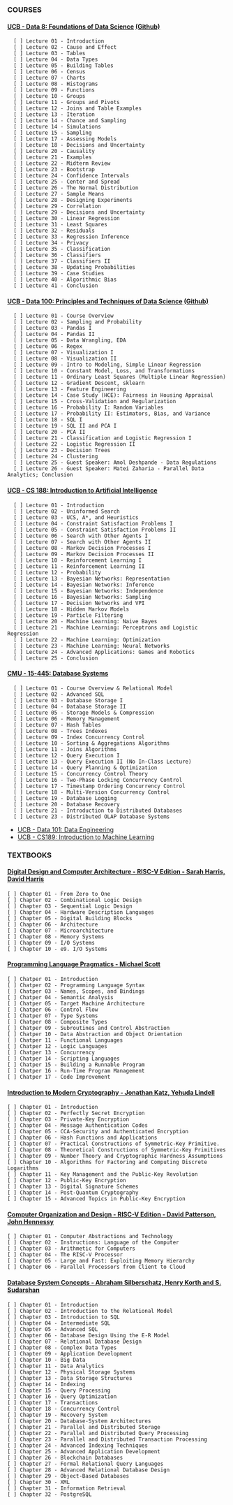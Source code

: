 ### COURSES

#### [UCB - Data 8: Foundations of Data Science](http://data8.org/fa21/) [(Github)](https://github.com/orgs/data-8/repositories)

      [ ] Lecture 01 - Introduction 
      [ ] Lecture 02 - Cause and Effect
      [ ] Lecture 03 - Tables
      [ ] Lecture 04 - Data Types
      [ ] Lecture 05 - Building Tables
      [ ] Lecture 06 - Census
      [ ] Lecture 07 - Charts
      [ ] Lecture 08 - Histograms
      [ ] Lecture 09 - Functions
      [ ] Lecture 10 - Groups
      [ ] Lecture 11 - Groups and Pivots
      [ ] Lecture 12 - Joins and Table Examples
      [ ] Lecture 13 - Iteration
      [ ] Lecture 14 - Chance and Sampling
      [ ] Lecture 14 - Simulations
      [ ] Lecture 15 - Sampling
      [ ] Lecture 17 - Assessing Models
      [ ] Lecture 18 - Decisions and Uncertainty
      [ ] Lecture 20 - Causality
      [ ] Lecture 21 - Examples
      [ ] Lecture 22 - Midterm Review
      [ ] Lecture 23 - Bootstrap
      [ ] Lecture 24 - Confidence Intervals
      [ ] Lecture 25 - Center and Spread
      [ ] Lecture 26 - The Normal Distribution
      [ ] Lecture 27 - Sample Means
      [ ] Lecture 28 - Designing Experiments
      [ ] Lecture 29 - Correlation
      [ ] Lecture 29 - Decisions and Uncertainty
      [ ] Lecture 30 - Linear Regression
      [ ] Lecture 31 - Least Squares
      [ ] Lecture 32 - Residuals
      [ ] Lecture 33 - Regression Inference
      [ ] Lecture 34 - Privacy
      [ ] Lecture 35 - Classification
      [ ] Lecture 36 - Classifiers
      [ ] Lecture 37 - Classifiers II
      [ ] Lecture 38 - Updating Probabilities
      [ ] Lecture 39 - Case Studies
      [ ] Lecture 40 - Algorithmic Bias
      [ ] Lecture 41 - Conclusion 

#### [UCB - Data 100: Principles and Techniques of Data Science](https://ds100.org/sp22/) [(Github)](https://github.com/orgs/DS-100/repositories)

      [ ] Lecture 01 - Course Overview
      [ ] Lecture 02 - Sampling and Probability 
      [ ] Lecture 03 - Pandas I
      [ ] Lecture 04 - Pandas II
      [ ] Lecture 05 - Data Wrangling, EDA
      [ ] Lecture 06 - Regex    
      [ ] Lecture 07 - Visualization I 
      [ ] Lecture 08 - Visualization II 
      [ ] Lecture 09 - Intro to Modeling, Simple Linear Regression 
      [ ] Lecture 10 - Constant Model, Loss, and Transformations 
      [ ] Lecture 11 - Ordinary Least Squares (Multiple Linear Regression)
      [ ] Lecture 12 - Gradient Descent, sklearn   
      [ ] Lecture 13 - Feature Engineering
      [ ] Lecture 14 - Case Study (HCE): Fairness in Housing Appraisal  
      [ ] Lecture 15 - Cross-Validation and Regularization 
      [ ] Lecture 16 - Probability I: Random Variables
      [ ] Lecture 17 - Probability II: Estimators, Bias, and Variance 
      [ ] Lecture 18 - SQL I  
      [ ] Lecture 19 - SQL II and PCA I
      [ ] Lecture 20 - PCA II    
      [ ] Lecture 21 - Classification and Logistic Regression I 
      [ ] Lecture 22 - Logistic Regression II  
      [ ] Lecture 23 - Decision Trees  
      [ ] Lecture 24 - Clustering  
      [ ] Lecture 25 - Guest Speaker: Amol Deshpande - Data Regulations
      [ ] Lecture 26 - Guest Speaker: Matei Zaharia - Parallel Data Analytics; Conclusion

#### [UCB - CS 188: Introduction to Artificial Intelligence](https://inst.eecs.berkeley.edu/~cs188/fa21/)

      [ ] Lecture 01 - Introduction
      [ ] Lecture 02 - Uninformed Search
      [ ] Lecture 03 - UCS, A*, and Heuristics
      [ ] Lecture 04 - Constraint Satisfaction Problems I
      [ ] Lecture 05 - Constraint Satisfaction Problems II
      [ ] Lecture 06 - Search with Other Agents I
      [ ] Lecture 07 - Search with Other Agents II
      [ ] Lecture 08 - Markov Decision Processes I
      [ ] Lecture 09 - Markov Decision Processes II
      [ ] Lecture 10 - Reinforcement Learning I
      [ ] Lecture 11 - Reinforcement Learning II
      [ ] Lecture 12 - Probability
      [ ] Lecture 13 - Bayesian Networks: Representation
      [ ] Lecture 14 - Bayesian Networks: Inference
      [ ] Lecture 15 - Bayesian Networks: Independence
      [ ] Lecture 16 - Bayesian Networks: Sampling
      [ ] Lecture 17 - Decision Networks and VPI
      [ ] Lecture 18 - Hidden Markov Models
      [ ] Lecture 19 - Particle Filtering
      [ ] Lecture 20 - Machine Learning: Naive Bayes
      [ ] Lecture 21 - Machine Learning: Perceptrons and Logistic Regression
      [ ] Lecture 22 - Machine Learning: Optimization
      [ ] Lecture 23 - Machine Learning: Neural Networks
      [ ] Lecture 24 - Advanced Applications: Games and Robotics
      [ ] Lecture 25 - Conclusion
 
#### [CMU - 15-445: Database Systems](https://15445.courses.cs.cmu.edu/fall2022/)

      [ ] Lecture 01 - Course Overview & Relational Model
      [ ] Lecture 02 - Advanced SQL
      [ ] Lecture 03 - Database Storage I
      [ ] Lecture 04 - Database Storage II
      [ ] Lecture 05 - Storage Models & Compression
      [ ] Lecture 06 - Memory Management
      [ ] Lecture 07 - Hash Tables
      [ ] Lecture 08 - Trees Indexes
      [ ] Lecture 09 - Index Concurrency Control
      [ ] Lecture 10 - Sorting & Aggregations Algorithms
      [ ] Lecture 11 - Joins Algorithms
      [ ] Lecture 12 - Query Execution I
      [ ] Lecture 13 - Query Execution II (No In-Class Lecture)
      [ ] Lecture 14 - Query Planning & Optimization
      [ ] Lecture 15 - Concurrency Control Theory
      [ ] Lecture 16 - Two-Phase Locking Concurrency Control
      [ ] Lecture 17 - Timestamp Ordering Concurrency Control
      [ ] Lecture 18 - Multi-Version Concurrency Control
      [ ] Lecture 19 - Database Logging
      [ ] Lecture 20 - Database Recovery
      [ ] Lecture 21 - Introduction to Distributed Databases
      [ ] Lecture 23 - Distributed OLAP Database Systems

- [UCB - Data 101: Data Engineering](https://data101.org/)
- [UCB - CS189: Introduction to Machine Learning](https://people.eecs.berkeley.edu/~jrs/189/)

### TEXTBOOKS

#### [Digital Design and Computer Architecture - RISC-V Edition - Sarah Harris, David Harris](https://www.elsevier.com/books/digital-design-and-computer-architecture-risc-v-edition/harris/978-0-12-820064-3)

    [ ] Chapter 01 - From Zero to One
    [ ] Chapter 02 - Combinational Logic Design
    [ ] Chapter 03 - Sequential Logic Design
    [ ] Chapter 04 - Hardware Description Languages
    [ ] Chapter 05 - Digital Building Blocks
    [ ] Chapter 06 - Architecture
    [ ] Chapter 07 - Microarchitecture
    [ ] Chapter 08 - Memory Systems
    [ ] Chapter 09 - I/O Systems
    [ ] Chapter 10 - e9. I/O Systems

#### [Programming Language Pragmatics - Michael Scott](https://www.elsevier.com/books/programming-language-pragmatics/scott/978-0-12-410409-9)

    [ ] Chatper 01 - Introduction
    [ ] Chatper 02 - Programming Language Syntax
    [ ] Chatper 03 - Names, Scopes, and Bindings
    [ ] Chatper 04 - Semantic Analysis
    [ ] Chatper 05 - Target Machine Architecture
    [ ] Chatper 06 - Control Flow
    [ ] Chatper 07 - Type Systems
    [ ] Chatper 08 - Composite Types
    [ ] Chatper 09 - Subroutines and Control Abstraction
    [ ] Chatper 10 - Data Abstraction and Object Orientation
    [ ] Chatper 11 - Functional Languages
    [ ] Chatper 12 - Logic Languages
    [ ] Chatper 13 - Concurrency
    [ ] Chatper 14 - Scripting Languages
    [ ] Chatper 15 - Building a Runnable Program
    [ ] Chatper 16 - Run-Time Program Management
    [ ] Chatper 17 - Code Improvement

#### [Introduction to Modern Cryptography - Jonathan Katz, Yehuda Lindell](https://www.routledge.com/Introduction-to-Modern-Cryptography/Katz-Lindell/p/book/9780815354369)

    [ ] Chapter 01 - Introduction
    [ ] Chapter 02 - Perfectly Secret Encryption
    [ ] Chapter 03 - Private-Key Encryption 
    [ ] Chapter 04 - Message Authentication Codes 
    [ ] Chapter 05 - CCA-Security and Authenticated Encryption 
    [ ] Chapter 06 - Hash Functions and Applications 
    [ ] Chapter 07 - Practical Constructions of Symmetric-Key Primitive. 
    [ ] Chapter 08 - Theoretical Constructions of Symmetric-Key Primitives 
    [ ] Chapter 09 - Number Theory and Cryptographic Hardness Assumptions 
    [ ] Chapter 10 - Algorithms for Factoring and Computing Discrete Logarithms 
    [ ] Chapter 11 - Key Management and the Public-Key Revolution 
    [ ] Chapter 12 - Public-Key Encryption 
    [ ] Chapter 13 - Digital Signature Schemes 
    [ ] Chapter 14 - Post-Quantum Cryptography 
    [ ] Chapter 15 - Advanced Topics in Public-Key Encryption

#### [Computer Organization and Design - RISC-V Edition - David Patterson, John Hennessy](https://www.elsevier.com/books/computer-organization-and-design-risc-v-edition/patterson/978-0-12-820331-6)

    [ ] Chapter 01 - Computer Abstractions and Technology
    [ ] Chapter 02 - Instructions: Language of the Computer
    [ ] Chapter 03 - Arithmetic for Computers
    [ ] Chapter 04 - The RISC-V Processor
    [ ] Chapter 05 - Large and Fast: Exploiting Memory Hierarchy
    [ ] Chapter 06 - Parallel Processors from Client to Cloud

#### [Database System Concepts - Abraham Silberschatz, Henry Korth and S. Sudarshan](https://www.mheducation.com/highered/product/database-system-concepts-silberschatz-korth/M9780078022159.html)

    [ ] Chapter 01 - Introduction
    [ ] Chapter 02 - Introduction to the Relational Model
    [ ] Chapter 03 - Introduction to SQL
    [ ] Chapter 04 - Intermediate SQL
    [ ] Chapter 05 - Advanced SQL
    [ ] Chapter 06 - Database Design Using the E-R Model
    [ ] Chapter 07 - Relational Database Design
    [ ] Chapter 08 - Complex Data Types
    [ ] Chapter 09 - Application Development
    [ ] Chapter 10 - Big Data
    [ ] Chapter 11 - Data Analytics
    [ ] Chapter 12 - Physical Storage Systems
    [ ] Chapter 13 - Data Storage Structures
    [ ] Chapter 14 - Indexing
    [ ] Chapter 15 - Query Processing
    [ ] Chapter 16 - Query Optimization
    [ ] Chapter 17 - Transactions
    [ ] Chapter 18 - Concurrency Control
    [ ] Chapter 19 - Recovery System
    [ ] Chapter 20 - Database-System Architectures
    [ ] Chapter 21 - Parallel and Distributed Storage
    [ ] Chapter 22 - Parallel and Distributed Query Processing
    [ ] Chapter 23 - Parallel and Distributed Transaction Processing
    [ ] Chapter 24 - Advanced Indexing Techniques
    [ ] Chapter 25 - Advanced Application Development
    [ ] Chapter 26 - Blockchain Databases
    [ ] Chapter 27 - Formal Relational Query Languages
    [ ] Chapter 28 - Advanced Relational Database Design
    [ ] Chapter 29 - Object-Based Databases
    [ ] Chapter 30 - XML
    [ ] Chapter 31 - Information Retrieval
    [ ] Chapter 32 - PostgreSQL
